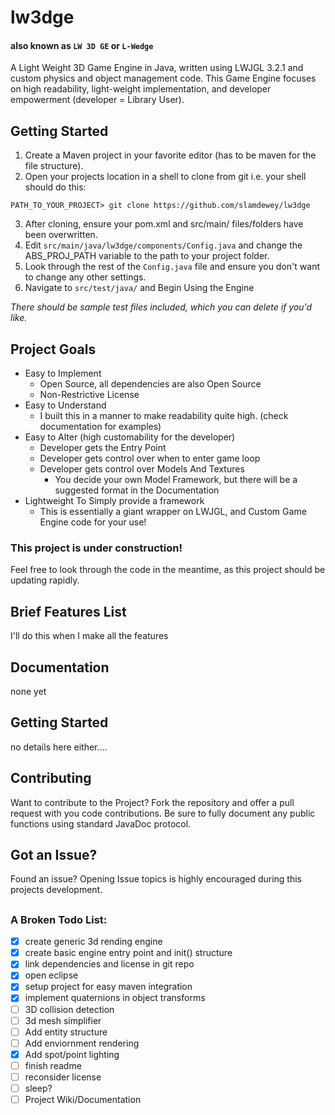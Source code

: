 # lw3dge 
#### also known as `LW 3D GE` or `L-Wedge`
A Light Weight 3D Game Engine in Java, written using LWJGL 3.2.1 and custom physics and object management code.
This Game Engine focuses on high readability, light-weight implementation, and developer empowerment (developer = Library User).

## Getting Started

  1. Create a Maven project in your favorite editor (has to be maven for the file structure).
  2. Open your projects location in a shell to clone from git i.e. your shell should do this:
 
  `PATH_TO_YOUR_PROJECT> git clone https://github.com/slamdewey/lw3dge`
 
  3. After cloning, ensure your pom.xml and src/main/ files/folders have been overwritten.
  4. Edit `src/main/java/lw3dge/components/Config.java` and change the ABS_PROJ_PATH variable to the path to your project folder.
  5. Look through the rest of the `Config.java` file and ensure you don't want to change any other settings.
  6. Navigate to `src/test/java/` and Begin Using the Engine
  
  *There should be sample test files included, which you can delete if you'd like.*

## Project Goals
  - Easy to Implement
    - Open Source, all dependencies are also Open Source
    - Non-Restrictive License
  - Easy to Understand
    - I built this in a manner to make readability quite high.  (check documentation for examples)
  - Easy to Alter (high customability for the developer)
    - Developer gets the Entry Point
    - Developer gets control over when to enter game loop
    - Developer gets control over Models And Textures
      - You decide your own Model Framework, but there will be a suggested format in the Documentation
  - Lightweight To Simply provide a framework
      - This is essentially a giant wrapper on LWJGL, and Custom Game Engine code for your use!
### This project is under construction!
Feel free to look through the code in the meantime, as this project should be updating rapidly.
## Brief Features List
I'll do this when I make all the features
## Documentation
none yet
## Getting Started
no details here either....
## Contributing
Want to contribute to the Project?  Fork the repository and offer a pull request with you code contributions.  Be sure to fully document any public functions using standard JavaDoc protocol.
## Got an Issue?
Found an issue?  Opening Issue topics is highly encouraged during this projects development.
##
### A Broken Todo List:
  - [x] create generic 3d rending engine
  - [x] create basic engine entry point and init() structure
  - [x] link dependencies and license in git repo
  - [x] open eclipse
  - [x] setup project for easy maven integration
  - [x] implement quaternions in object transforms
  - [ ] 3D collision detection
  - [ ] 3d mesh simplifier
  - [ ] Add entity structure
  - [ ] Add enviornment rendering
  - [x] Add spot/point lighting
  - [ ] finish readme
  - [ ] reconsider license
  - [ ] sleep?
  - [ ] Project Wiki/Documentation
